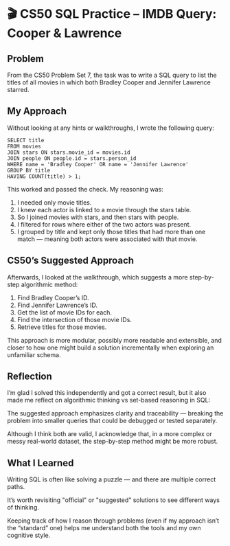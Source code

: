 # 🎬 CS50 SQL Practice – IMDB Query: Cooper & Lawrence

## Problem
From the CS50 Problem Set 7, the task was to write a SQL query to list the titles of all movies in which both Bradley Cooper and Jennifer Lawrence starred.

## My Approach
Without looking at any hints or walkthroughs, I wrote the following query:

```
SELECT title
FROM movies
JOIN stars ON stars.movie_id = movies.id
JOIN people ON people.id = stars.person_id
WHERE name = 'Bradley Cooper' OR name = 'Jennifer Lawrence'
GROUP BY title
HAVING COUNT(title) > 1;
```
This worked and passed the check. My reasoning was:

1. I needed only movie titles.
2. I knew each actor is linked to a movie through the stars table.
3. So I joined movies with stars, and then stars with people.
4. I filtered for rows where either of the two actors was present.
5. I grouped by title and kept only those titles that had more than one match — meaning both actors were associated with that movie.

## CS50’s Suggested Approach
Afterwards, I looked at the walkthrough, which suggests a more step-by-step algorithmic method:

1. Find Bradley Cooper’s ID.
2. Find Jennifer Lawrence’s ID.
3. Get the list of movie IDs for each.
4. Find the intersection of those movie IDs.
5. Retrieve titles for those movies.

This approach is more modular, possibly more readable and extensible, and closer to how one might build a solution incrementally when exploring an unfamiliar schema.

## Reflection
I’m glad I solved this independently and got a correct result, but it also made me reflect on algorithmic thinking vs set-based reasoning in SQL:

The suggested approach emphasizes clarity and traceability — breaking the problem into smaller queries that could be debugged or tested separately.

Although I think both are valid, I acknowledge that, in a more complex or messy real-world dataset, the step-by-step method might be more robust.

## What I Learned
Writing SQL is often like solving a puzzle — and there are multiple correct paths.

It’s worth revisiting "official" or "suggested" solutions to see different ways of thinking.

Keeping track of how I reason through problems (even if my approach isn’t the “standard” one) helps me understand both the tools and my own cognitive style.
